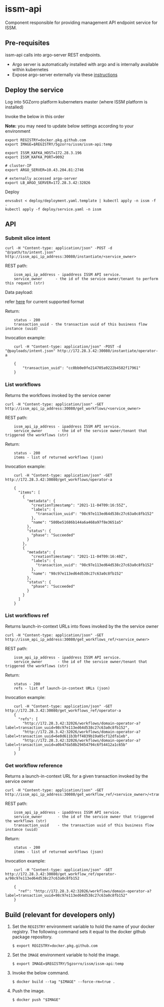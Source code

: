 # issm-api

Component responsible for providing management API endpoint service for ISSM.

## Pre-requisites

issm-api calls into argo-server REST endpoints.

* Argo server is automatically installed with argo and is internally available within kubernetes
* Expose argo-server externally via these [instructions](https://argoproj.github.io/argo-workflows/argo-server/#expose-a-loadbalancer)

## Deploy the service

Log into 5GZorro platform kuberneters master (where ISSM platform is installed)

Invoke the below in this order

**Note:** you may need to update below settings according to your environment

```
export REGISTRY=docker.pkg.github.com
export IMAGE=$REGISTRY/5gzorro/issm/issm-api:temp

export ISSM_KAFKA_HOST=172.28.3.196
export ISSM_KAFKA_PORT=9092

# cluster-IP
export ARGO_SERVER=10.43.204.81:2746

# externally accessed argo-server
export LB_ARGO_SERVER=172.28.3.42:32026
```

Deploy

```
envsubst < deploy/deployment.yaml.template | kubectl apply -n issm -f -
kubectl apply -f deploy/service.yaml -n issm
```

## API

### Submit slice intent

```
curl -H "Content-type: application/json" -POST -d "@/path/to/intent.json" http://issm_api_ip_address:30080/instantiate/<service_owner>
```

REST path:

```
    issm_api_ip_address - ipaddress ISSM API service.
    service_owner      - the id of the service owner/tenant to perform this request (str)
```

Data payload:

refer [here](payloads/intent.md) for current supported format

Return:

```
    status - 200
    transaction_uuid - the transaction uuid of this business flow instance (uuid)
```

Invocation example:

```
    curl -H "Content-type: application/json" -POST -d "@payloads/intent.json" http://172.28.3.42:30080/instantiate/operator-a

    {
        "transaction_uuid": "cc0bb0e0fe214705a9222b4582f17961"
    }
```

### List workflows

Returns the workflows invoked by the service owner

```
curl -H "Content-type: application/json" -GET http://issm_api_ip_address:30080/get_workflows/<service_owner>
```

REST path:

```
    issm_api_ip_address - ipaddress ISSM API service.
    service_owner       - the id of the service owner/tenant that triggered the workflows (str)
```

Return:

```
    status - 200
    items - list of returned workflows (json)
```


Invocation example:

```
    curl -H "Content-type: application/json" -GET http://172.28.3.42:30080/get_workflows/operator-a

    {
      "items": [
        {
          "metadata": {
            "creationTimestamp": "2021-11-04T09:16:55Z",
            "labels": {
              "transaction_uuid": "98c97e113ed64d538c27c63a0c8fb152"
            },
            "name": "580be51686b144a6a468a97f8e3651a5"
          },
          "status": {
            "phase": "Succeeded"
          }
        },
        {
          "metadata": {
            "creationTimestamp": "2021-11-04T09:16:40Z",
            "labels": {
              "transaction_uuid": "98c97e113ed64d538c27c63a0c8fb152"
            },
            "name": "98c97e113ed64d538c27c63a0c8fb152"
          },
          "status": {
            "phase": "Succeeded"
          }
        }
      ]
    }
```

### List workflows ref

Returns launch-in-context URLs into flows invoked by the the service owner

```
curl -H "Content-type: application/json" -GET http://issm_api_ip_address:30080/get_workflows_ref/<service_owner>
```

REST path:

```
    issm_api_ip_address - ipaddress ISSM API service.
    service_owner       - the id of the service owner/tenant that triggered the workflows (str)
```

Return:

```
    status - 200
    refs - list of launch-in-context URLs (json)
```

Invocation example:

```
    curl -H "Content-type: application/json" -GET http://172.28.3.42:30080/get_workflows_ref/operator-a
    {
      "refs": [
        "http://172.28.3.42:32026/workflows/domain-operator-a?label=transaction_uuid=98c97e113ed64d538c27c63a0c8fb152",
        "http://172.28.3.42:32026/workflows/domain-operator-a?label=transaction_uuid=6e0d611b3bff4839b19a05cf12dfa1eb",
        "http://172.28.3.42:32026/workflows/domain-operator-a?label=transaction_uuid=a0b47da58b29454794c6f54412a1c65b"
      ]
    }
```

### Get workflow reference

Returns a launch-in-context URL for a given transaction invoked by the service owner

```
curl -H "Content-type: application/json" -GET http://issm_api_ip_address:30080/get_workflow_ref/<service_owner>/<transaction_uuid>
```

REST path:

```
    issm_api_ip_address - ipaddress ISSM API service.
    service_owner       - the id of the service owner that triggered the workflows (str)
    transaction_uuid    - the transaction uuid of this business flow instance (uuid)
```

Return:

```
    status - 200
    items - list of returned workflows (json)
```

Invocation example:

```
    curl -H "Content-type: application/json" -GET http://172.28.3.42:30080/get_workflow_ref/operator-a/98c97e113ed64d538c27c63a0c8fb152

    {
      "ref": "http://172.28.3.42:32026/workflows/domain-operator-a?label=transaction_uuid=98c97e113ed64d538c27c63a0c8fb152"
    }
```

## Build (**relevant for developers only**)

1.  Set the `REGISTRY` environment variable to hold the name of your docker registry. The following command sets it
    equal to the docker github package repository.

    ```
    $ export REGISTRY=docker.pkg.github.com
    ```

1.  Set the `IMAGE` environment variable to hold the image.

    ```
    $ export IMAGE=$REGISTRY/5gzorro/issm/issm-api:temp
    ```

1.  Invoke the below command.

    ```
    $ docker build --tag "$IMAGE" --force-rm=true .
    ```

1.  Push the image.

    ```
    $ docker push "$IMAGE"
    ```
